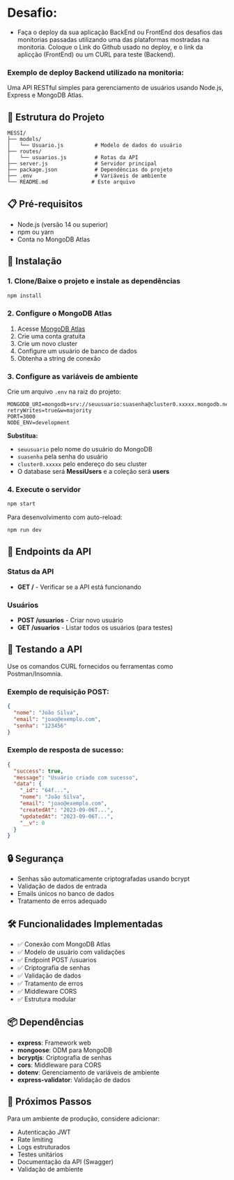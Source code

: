 # Desafio:
* Faça o deploy da sua aplicação BackEnd ou FrontEnd dos desafios das monitorias passadas utilizando uma das plataformas mostradas na monitoria. Coloque o Link do Github usado no deploy, e o link da aplicção (FrontEnd) ou um CURL para teste (Backend). 




### Exemplo de deploy Backend utilizado na monitoria:
Uma API RESTful simples para gerenciamento de usuários usando Node.js, Express e MongoDB Atlas.

## 🚀 Estrutura do Projeto

```
MESSI/
├── models/
│   └── Usuario.js          # Modelo de dados do usuário
├── routes/
│   └── usuarios.js         # Rotas da API
├── server.js               # Servidor principal
├── package.json            # Dependências do projeto
├── .env                    # Variáveis de ambiente
└── README.md              # Este arquivo
```

## 📋 Pré-requisitos

- Node.js (versão 14 ou superior)
- npm ou yarn
- Conta no MongoDB Atlas

## 🔧 Instalação

### 1. Clone/Baixe o projeto e instale as dependências

```bash
npm install
```

### 2. Configure o MongoDB Atlas

1. Acesse [MongoDB Atlas](https://cloud.mongodb.com/)
2. Crie uma conta gratuita
3. Crie um novo cluster
4. Configure um usuário de banco de dados
5. Obtenha a string de conexão

### 3. Configure as variáveis de ambiente

Crie um arquivo `.env` na raiz do projeto:

```env
MONGODB_URI=mongodb+srv://seuusuario:suasenha@cluster0.xxxxx.mongodb.net/MessiUsers?retryWrites=true&w=majority
PORT=3000
NODE_ENV=development
```

**Substitua:**
- `seuusuario` pelo nome do usuário do MongoDB
- `suasenha` pela senha do usuário
- `cluster0.xxxxx` pelo endereço do seu cluster
- O database será **MessiUsers** e a coleção será **users**

### 4. Execute o servidor

```bash
npm start
```

Para desenvolvimento com auto-reload:

```bash
npm run dev
```

## 📡 Endpoints da API

### Status da API
- **GET /** - Verificar se a API está funcionando

### Usuários
- **POST /usuarios** - Criar novo usuário
- **GET /usuarios** - Listar todos os usuários (para testes)

## 🧪 Testando a API

Use os comandos CURL fornecidos ou ferramentas como Postman/Insomnia.

### Exemplo de requisição POST:

```json
{
  "nome": "João Silva",
  "email": "joao@exemplo.com",
  "senha": "123456"
}
```

### Exemplo de resposta de sucesso:

```json
{
  "success": true,
  "message": "Usuário criado com sucesso",
  "data": {
    "_id": "64f...",
    "nome": "João Silva",
    "email": "joao@exemplo.com",
    "createdAt": "2023-09-06T...",
    "updatedAt": "2023-09-06T...",
    "__v": 0
  }
}
```

## 🔒 Segurança

- Senhas são automaticamente criptografadas usando bcrypt
- Validação de dados de entrada
- Emails únicos no banco de dados
- Tratamento de erros adequado

## 🛠️ Funcionalidades Implementadas

- ✅ Conexão com MongoDB Atlas
- ✅ Modelo de usuário com validações
- ✅ Endpoint POST /usuarios
- ✅ Criptografia de senhas
- ✅ Validação de dados
- ✅ Tratamento de erros
- ✅ Middleware CORS
- ✅ Estrutura modular

## 📦 Dependências

- **express**: Framework web
- **mongoose**: ODM para MongoDB
- **bcryptjs**: Criptografia de senhas
- **cors**: Middleware para CORS
- **dotenv**: Gerenciamento de variáveis de ambiente
- **express-validator**: Validação de dados

## 🚧 Próximos Passos

Para um ambiente de produção, considere adicionar:
- Autenticação JWT
- Rate limiting
- Logs estruturados
- Testes unitários
- Documentação da API (Swagger)
- Validação de ambiente
